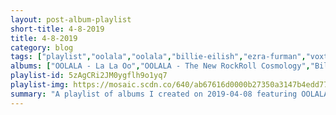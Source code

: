 ```yaml
---
layout: post-album-playlist
short-title: 4-8-2019
title: 4-8-2019
category: blog
tags: ["playlist","oolala","oolala","billie-eilish","ezra-furman","voxtrot","tom-waits","nick-cave-&-the-bad-seeds","failure","ramones","ramones","ramones"]
albums: ["OOLALA - La La Oo","OOLALA - The New RockRoll Cosmology","Billie Eilish - WHEN WE ALL FALL ASLEEP, WHERE DO WE GO?","Ezra Furman - Perpetual Motion People","Voxtrot - Raised By Wolves EP","Tom Waits - Bone Machine","Nick Cave & The Bad Seeds - The Good Son (2010 Remastered Version)","Failure - Fantastic Planet","Ramones - Adios Amigos","Ramones - Leave Home (40th Anniversary Deluxe Edition)","Ramones - Rocket to Russia (40th Anniversary Deluxe Edition)"]
playlist-id: 5zAgCRi2JM0ygflh9o1yq7
playlist-img: https://mosaic.scdn.co/640/ab67616d0000b27350a3147b4edd7701a876c6ceab67616d0000b2738cf14a21003027b9d22c2beaab67616d0000b27394aafc764372075633353e38ab67616d0000b2739d99b13de2e7c80566d9ca6e
summary: "A playlist of albums I created on 2019-04-08 featuring OOLALA, OOLALA, Billie Eilish, Ezra Furman, Voxtrot, Tom Waits, Nick Cave & The Bad Seeds, Failure, Ramones, Ramones, and Ramones."
---
```

